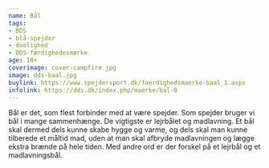 ```yaml
---
name: Bål
tags:
- DDS
- blå-spejder
- duelighed
- DDS-færdighedesmærke
age: 10+
coverimage: cover-campfire.jpg
image: dds-baal.jpg
buylink: https://www.spejdersport.dk/faerdighedsmaerke-baal_1.aspx
infolink: https://dds.dk/index.php/maerke/bal-0
---
```

Bål er det, som flest forbinder med at være spejder. Som spejder bruger vi bål i mange sammenhænge. De vigtigste er lejrbålet og madlavning. Et bål skal dermed dels kunne skabe hygge og varme, og dels skal man kunne tilberede et måltid mad, uden at man skal afbryde madlavningen og lægge ekstra brænde på hele tiden. Med andre ord er der forskel på et lejrbål og et madlavningsbål.